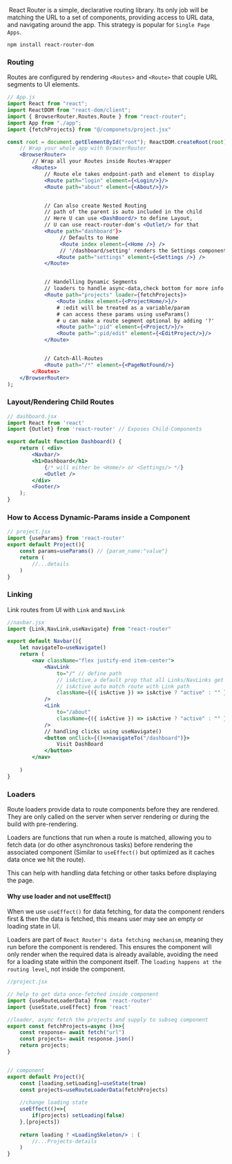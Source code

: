  React Router is a simple, declarative routing library. Its only job will be matching the URL to a set of components, providing access to URL data, and navigating around the app. This strategy is popular for `Single Page Apps`.

```shell
npm install react-router-dom
```

### Routing

Routes are configured by rendering `<Routes>` and `<Route>` that couple URL segments to UI elements.

```jsx
// App.js
import React from "react"; 
import ReactDOM from "react-dom/client";
import { BrowserRouter,Routes,Route } from "react-router"; 
import App from "./app"; 
import {fetchProjects} from "@/componets/project.jsx"

const root = document.getElementById("root"); ReactDOM.createRoot(root).render(
	// Wrap your whole app with BrowserRouter
	<BrowserRouter> 
		// Wrap all your Routes inside Routes-Wrapper
		<Routes>
			// Route ele takes endpoint-path and element to display
			<Route path="login" element={<Login/>}/>
			<Route path="about" element={<About/>}/>


			// Can also create Nested Routing
			// path of the parent is auto included in the child
			// Here U can use <DashBoord/> to define Layout,
			// U can use react-router-dom's <Outlet/> for that
			<Route path="dashboard"}>
				 // Defaults to Home
				 <Route index element={<Home />} /> 
				 // '/dashboard/setting' renders the Settings component
				<Route path="settings" element={<Settings />} /> 
			</Route>


			// Handelling Dynamic Segments
			// loaders to handle async-data,check bottom for more info
			<Route path="projects" loader={fetchProjects}>
				<Route index element={<ProjectHome/>}/>
				# :edit will be treated as a variable/param
				# can access these params using useParams()
				# u can make a route segment optional by adding '?'
				<Route path=":pid" element={<Project/>}/>
				<Route path=":pid/edit" element={<EditProject/>}/>
			</Route>


			// Catch-All-Routes
			<Route path="/*" element={<PageNotFound/>}
		</Routes>
	</BrowserRouter> 
);
```

### Layout/Rendering Child Routes

```jsx
// dashboard.jsx
import React from 'react'
import {Outlet} from 'react-router' // Exposes Child-Components

export default function Dashboard() { 
	return ( <div>
		<Navbar/> 
		<h1>Dashboard</h1> 
			{/* will either be <Home/> or <Settings/> */} 
			<Outlet /> 
		</div> 
		<Footer/>
	); 
}
```


### How to Access Dynamic-Params inside a Component

```jsx
// project.jsx
import {useParams} from 'react-router'
export default Project(){
	const params=useParams() // {param_name:"value"}
	return (
		//...details
	)
}
```


### Linking

Link routes from UI with `Link` and `NavLink`

```jsx
//navbar.jsx
import {Link,NavLink,useNavigate} from "react-router"

export default Navbar(){
	let navigateTo=useNavigate()
	return (
		<nav className="flex justify-end item-center">
			<NavLink 
				to="/" // define path
				// isActive,a default prop that all Links/NavLinks get
				// isActive auto match route with Link path 
				className={({ isActive }) => isActive ? "active" : "" }
			/>
			<Link 
				to="/about" 
				className={({ isActive }) => isActive ? "active" : "" }
			/>
			// handling clicks using useNavigate()
			<button onClick={()=>navigateTo("/dashboard")}>
				Visit DashBoard
			</button>
		</nav>
		
	)
}
```


### Loaders

Route loaders provide data to route components before they are rendered. They are only called on the server when server rendering or during the build with pre-rendering.

Loaders are functions that run when a route is matched, allowing you to fetch data (or do other asynchronous tasks) before rendering the associated component (Similar to `useEffect()` but optimized as it caches data once we hit the route).

This can help with handling data fetching or other tasks before displaying the page.

#### Why use __loader__ and not __useEffect()__

When we use `useEffect()` for data fetching, for data the component renders first & then the data is fetched, this means user may see an empty or loading state in UI.

Loaders are part of `React Router's data fetching mechanism`, meaning they run before the component is rendered. This ensures the component will only render when the required data is already available, avoiding the need for a loading state within the component itself. The `loading happens at the routing level`, not inside the component.


```jsx
//project.jsx

// help to get data once-fetched inside component
import {useRouteLoaderData} from 'react-router'
import {useState,useEffect} from 'react'

//loader, async fetch the projects and supply to subseq component 
export const fetchProjects=async ()=>{
	const response= await fetch("url")
	const projects= await response.json()
	return projects;
}


// component
export default Project(){
	const [loading,setLoading]=useState(true)
	const projects=useRouteLoaderData(fetchProjects)
	
	//change loading state
	useEffect(()=>{
		if(projects) setLoading(false)
	},[projects])
	
	return loading ? <LoadingSkeleton/> : (
		//...Projects-details
	)
}

```